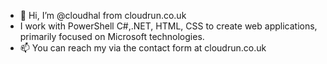 - 👋 Hi, I’m @cloudhal from cloudrun.co.uk
- I work with PowerShell C#,.NET, HTML, CSS to create web applications, primarily focused on Microsoft technologies.
- 📫 You can reach my via the contact form at cloudrun.co.uk

<!---
cloudhal/cloudhal is a ✨ special ✨ repository because its `README.md` (this file) appears on your GitHub profile.
You can click the Preview link to take a look at your changes.
--->
